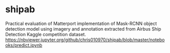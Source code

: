 # shipab
Practical evaluation of Matterport implementation of Mask-RCNN object detection model using imagery and annotation extracted from Airbus Ship Detection Kaggle competition dataset.
https://nbviewer.jupyter.org/github/chris010970/shipab/blob/master/notebooks/predict.ipynb
